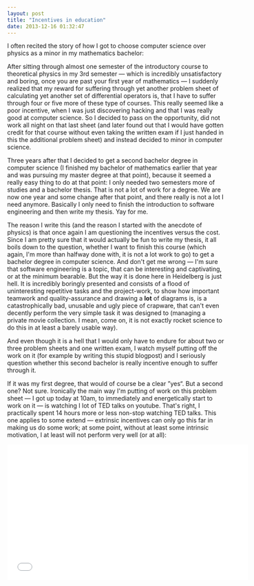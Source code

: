 ```yaml
---
layout: post
title: "Incentives in education"
date: 2013-12-16 01:32:47
---
```


I often recited the story of how I got to choose computer science over physics
as a minor in my mathematics bachelor:

After sitting through almost one semester of the introductory course to
theoretical physics in my 3rd semester — which is incredibly unsatisfactory
and boring, once you are past your first year of mathematics — I suddenly
realized that my reward for suffering through yet another problem sheet of
calculating yet another set of differential operators is, that I have to suffer
through four or five more of these type of courses. This really seemed like a
poor incentive, when I was just discovering hacking and that I was really good
at computer science. So I decided to pass on the opportunity, did not work all
night on that last sheet (and later found out that I would have gotten credit
for that course without even taking the written exam if I just handed in this
the additional problem sheet) and instead decided to minor in computer science.

Three years after that I decided to get a second bachelor degree in computer
science (I finished my bachelor of mathematics earlier that year and was
pursuing my master degree at that point), because it seemed a really easy thing
to do at that point: I only needed two semesters more of studies and a bachelor
thesis. That is not a lot of work for a degree. We are now one year and some
change after that point, and there really is not a lot I need anymore.
Basically I only need to finish the introduction to software engineering and
then write my thesis. Yay for me.

The reason I write this (and the reason I started with the anecdote of
physics) is that once again I am questioning the incentives versus the cost.
Since I am pretty sure that it would actually be fun to write my thesis, it all
boils down to the question, whether I want to finish this course (which again,
I'm more than halfway done with, it is not a lot work to go) to get a bachelor
degree in computer science. And don't get me wrong — I'm sure that software
engineering is a topic, that can be interesting and captivating, or at the
minimum bearable. But the way it is done here in Heidelberg is just hell. It is
incredibly boringly presented and consists of a flood of uninteresting
repetitive tasks and the project-work, to show how important teamwork and
quality-assurance and drawing a **lot** of diagrams is, is a catastrophically
bad, unusable and ugly piece of crapware, that can't even decently perform the
very simple task it was designed to (managing a private movie collection. I
mean, come on, it is not exactly rocket science to do this in at least a barely
usable way).

And even though it is a hell that I would only have to endure for about two or
three problem sheets and one written exam, I watch myself putting off the work
on it (for example by writing this stupid blogpost) and I seriously question
whether this second bachelor is really incentive enough to suffer through it.

If it was my first degree, that would of course be a clear ”yes“. But a second
one? Not sure. Ironically the main way I'm putting of work on this problem
sheet — I got up today at 10am, to immediately and energetically start to work
on it — is watching I lot of TED talks on youtube. That's right, I practically
spent 14 hours more or less non-stop watching TED talks. This one applies to
some extend — extrinsic incentives can only go this far in making us do some
work; at some point, without at least some intrinsic motivation, I at least
will not perform very well (or at all):

<p style="text-align: center;">
<iframe width="560" height="315" src="//www.youtube-nocookie.com/embed/rrkrvAUbU9Y" frameborder="0" allowfullscreen></iframe>
</p>
